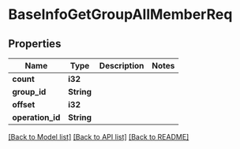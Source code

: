# BaseInfoGetGroupAllMemberReq

## Properties

Name | Type | Description | Notes
------------ | ------------- | ------------- | -------------
**count** | **i32** |  | 
**group_id** | **String** |  | 
**offset** | **i32** |  | 
**operation_id** | **String** |  | 

[[Back to Model list]](../README.md#documentation-for-models) [[Back to API list]](../README.md#documentation-for-api-endpoints) [[Back to README]](../README.md)


